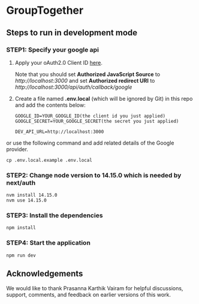 # GroupTogether

## Steps to run in development mode

### STEP1: Specify your google api 
   
   1. Apply your oAuth2.0 Client ID [here](https://console.cloud.google.com/apis/credentials/oauthclient). 
   
      Note that you should set **Authorized JavaScript Source** to *http://localhost:3000* and set **Authorized redirect URI** to *http://localhost:3000/api/auth/callback/google*

   3. Create a file named **.env.local** (which will be ignored by Git) in this repo and add the contents below:
        ```
        GOOGLE_ID=YOUR_GOOGLE_ID(the client id you just applied)
        GOOGLE_SECRET=YOUR_GOOGLE_SECRET(the secret you just applied)

        DEV_API_URL=http://localhost:3000
        ```

or use the following command and add related details of the Google provider.

   ```
   cp .env.local.example .env.local
   ```
   
### STEP2: Change node version to **14.15.0** which is needed by next/auth
   ```
   nvm install 14.15.0
   nvm use 14.15.0
   ```

### STEP3: Install the dependencies
   ```
   npm install
   ```

### STEP4: Start the application
   ```
   npm run dev
   ```

## Acknowledgements

We would like to thank Prasanna Karthik Vairam for helpful discussions, support, comments, and feedback on earlier versions of this work.

